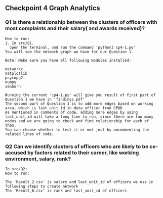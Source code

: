## Checkpoint 4 Graph Analytics

### Q1 Is there a relationship between the clusters of officers with most complaints and their salary( and awards received)?

```
How to run:
1. In src/Q1, 
  open the terminal, and run the command 'python3 cp4-1.py'
You will see the network graph we have for our Question 1.

Note: Make sure you have all following modules installed:

networkx
matplotlib
psycopg2
numpy
seaborn

Running the current 'cp4-1.py' will give you result of first part of Question 1 we have in 'findings.pdf'
The second part of Question 1 is to add more edges based on working area, which is last_unit_id in data_officer from CPDB
As mentioned in comments of code, adding more edges by using last_unit_id will take a long time to run, since there are too many nodes and we are going to check and find relationship for each of them. 
You can choose whether to test it or not just by uncommenting the related lines of code.
```
### Q2 Can we identify clusters of officers who are likely to be co-accused by factors related to their career, like working environment, salary, rank? 

```
In src/Q2:
How to run:

The 'Result_2.csv' is salary and last_unit_id of officers we use in following steps to create network
The 'Result_6.csv' is rank and last_unit_id of officers
```


